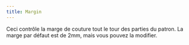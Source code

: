```yaml
---
title: Margin
---
```


Ceci contrôle la marge de couture tout le tour des parties du patron. La marge par défaut est de 2mm, mais vous pouvez la modifier.
